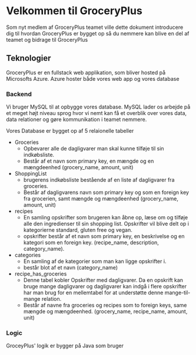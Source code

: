 <h1>Velkommen til GroceryPlus</h1>

Som nyt medlem af GroceryPlus teamet ville dette dokument introducere dig til hvordan GroceryPlus er bygget op så du nemmere kan blive en del af teamet og bidrage til GroceryPlus

<h2>Teknologier</h2>
GroceryPlus er en fullstack web applikation, som bliver hosted på Microsofts Azure. Azure hoster både vores web app og vores database

<h3>Backend</h3>
Vi bruger MySQL til at opbygge vores database. MySQL lader os arbejde på et meget højt niveau sprog hvor vi nemt kan få et overblik over vores data, data relationer og gøre kommunikation i teamet nemmere.

Vores Database er bygget op af 5 relaionelle tabeller

+ Groceries
  + Opbevarer alle de dagligvarer man skal kunne tilføje til sin indkøbsliste. 
  + Består af et navn som primary key, en mængde og en mængdeenhed (grocery_name, amount, unit) 
+ ShoppingList
  + brugerens indkøbsliste bestående af en liste af dagligvarer fra groceries.
  + Består af dagligvarens navn som primary key og som en foreign key fra grocerien, samt mængde og mængdeenhed (grocery_name, amount, unit)
+ recipes
  + En samling opskrifter som brugeren  kan åbne op, læse om og tilføje alle den ingredienser til sin shopping list. Opskrifter vil blive delt op i kategorierne standard, gluten free og vegan.
  + opskrifter består af et navn som primary key, en beskrivelse og en kategori som en foreign key. (recipe_name, description, category_name).
+ categories
  + En samling af de kategorier som man kan ligge opskrifter i.
  + består blot af et navn (category_name)
+ recipe_has_groceries
  + Denne tabel kobler Opskrifter med dagligvarer. Da en opskrift kan bruge mange dagligvarer og dagligvarer kan indgå i flere opskrifter har man brug for en mellemtabel for at understøtte denne mange-til-mange relation.
  + Består af navne fra groceries og recipes som to foreign keys, same mængde og mængdeenhed. (grocery_name, recipe_name, amount, unit)

<h3>Logic</h3>
GroceyPlus' logik er bygger på Java som bruger  

